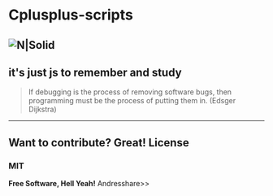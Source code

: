# Cplusplus-scripts
![N|Solid](https://theamericangenius.com/wp-content/uploads/2012/10/twitter-cover-photo-32.jpg)
----
it's  just js to remember and study
----
>If debugging is the process of removing software bugs, then programming must be the process of putting them in. (Edsger Dijkstra)
----
Want to contribute? Great!
License
----
### MIT
**Free Software, Hell Yeah!**
Andresshare>>

